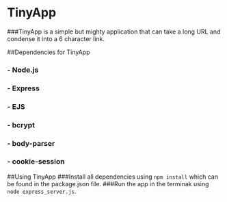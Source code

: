 # TinyApp

###TinyApp is a simple but mighty application that can take a long URL and condense it into a 6 character link.


##Dependencies for TinyApp
### - Node.js
### - Express
### - EJS
### - bcrypt
### - body-parser
### - cookie-session

##Using TinyApp
###Install all dependencies using ```npm install``` which can be found in the package.json file.
###Run the app in the terminak using ```node express_server.js```.
